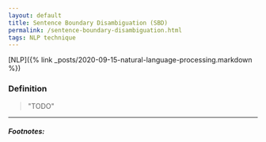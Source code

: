 ```yaml
---
layout: default
title: Sentence Boundary Disambiguation (SBD)
permalink: /sentence-boundary-disambiguation.html
tags: NLP technique
---
```


[NLP]({% link _posts/2020-09-15-natural-language-processing.markdown %})

### Definition

> "TODO"

<hr />

##### Footnotes: